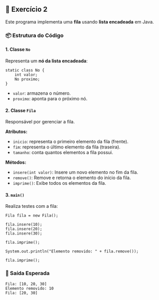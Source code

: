 <h2>📘 Exercício 2</h2>

<p>Este programa implementa uma <strong>fila</strong> usando <strong>lista encadeada</strong> em Java.</p>

<h3>📦 Estrutura do Código</h3>

<h4>1. Classe <code>No</code></h4>
<p>Representa um <strong>nó da lista encadeada</strong>:</p>

<pre><code>static class No {
    int valor;
    No proximo;
}
</code></pre>

<ul>
  <li><code>valor</code>: armazena o número.</li>
  <li><code>proximo</code>: aponta para o próximo nó.</li>
</ul>

<h4>2. Classe <code>Fila</code></h4>
<p>Responsável por gerenciar a fila.</p>

<p><strong>Atributos:</strong></p>
<ul>
  <li><code>inicio</code>: representa o primeiro elemento da fila (frente).</li>
  <li><code>fim</code>: representa o último elemento da fila (traseira).</li>
  <li><code>tamanho</code>: conta quantos elementos a fila possui.</li>
</ul>

<p><strong>Métodos:</strong></p>
<ul>
  <li><code>insere(int valor)</code>: Insere um novo elemento no fim da fila.</li>
  <li><code>remove()</code>: Remove e retorna o elemento do início da fila.</li>
  <li><code>imprime()</code>: Exibe todos os elementos da fila.</li>
</ul>

<h4>3. <code>main()</code></h4>
<p>Realiza testes com a fila:</p>

<pre><code>Fila fila = new Fila();

fila.insere(10);
fila.insere(20);
fila.insere(30);

fila.imprime();

System.out.println("Elemento removido: " + fila.remove());

fila.imprime();
</code></pre>

<h3>🧪 Saída Esperada</h3>

<pre><code>Fila: [10, 20, 30]
Elemento removido: 10
Fila: [20, 30]
</code></pre>
